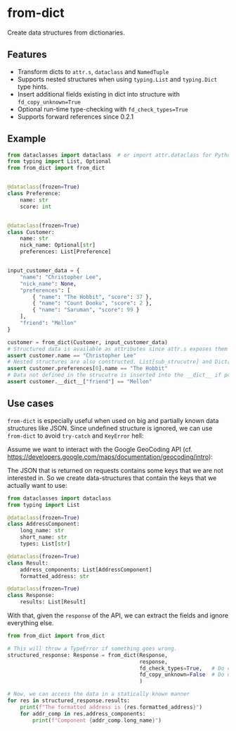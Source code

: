# from-dict
Create data structures from dictionaries.

## Features
* Transform dicts to `attr.s`, `dataclass` and `NamedTuple`
* Supports nested structures when using `typing.List` and `typing.Dict` type hints.
* Insert additional fields existing in dict into structure with `fd_copy_unknown=True`
* Optional run-time type-checking with `fd_check_types=True`
* Supports forward references since 0.2.1


## Example
```python
from dataclasses import dataclass  # or import attr.dataclass for Python < 3.7
from typing import List, Optional
from from_dict import from_dict


@dataclass(frozen=True)
class Preference:
    name: str
    score: int


@dataclass(frozen=True)
class Customer:
    name: str
    nick_name: Optional[str]
    preferences: List[Preference]


input_customer_data = {
    "name": "Christopher Lee",
    "nick_name": None,
    "preferences": [
        { "name": "The Hobbit", "score": 37 },
        { "name": "Count Dooku", "score": 2 },
        { "name": "Saruman", "score": 99 }
    ],
    "friend": "Mellon"
}

customer = from_dict(Customer, input_customer_data)
# Structured data is available as attributes since attr.s exposes them like that
assert customer.name == "Christopher Lee"
# Nested structures are also constructed. List[sub_strucutre] and Dict[key, sub_structure] are supported
assert customer.preferences[0].name == "The Hobbit"
# Data not defined in the strucutre is inserted into the __dict__ if possible
assert customer.__dict__["friend"] == "Mellon"
```

## Use cases

`from-dict` is especially useful when used on big and partially known data structures like JSON. Since undefined 
structure is ignored, we can use `from-dict` to avoid `try-catch` and `KeyError` hell:

Assume we want to interact with the Google GeoCoding API
(cf. https://developers.google.com/maps/documentation/geocoding/intro):

The JSON that is returned on requests contains some keys that we are not interested in. So we create 
data-structures that contain the keys that we actually want to use:

```python
from dataclasses import dataclass
from typing import List

@dataclass(frozen=True)
class AddressComponent:
    long_name: str
    short_name: str
    types: List[str]

@dataclass(frozen=True)
class Result:
    address_components: List[AddressComponent]
    formatted_address: str

@dataclass(frozen=True)
class Response:
    results: List[Result]
```

With that, given the `response` of the API, we can extract the fields and ignore everything else.

```python
from from_dict import from_dict

# This will throw a TypeError if something goes wrong.
structured_response: Response = from_dict(Response, 
                                          response, 
                                          fd_check_types=True,   # Do check types at run-time
                                          fd_copy_unknown=False  # Do not copy undefined data to __dict__
                                          )

# Now, we can access the data in a statically known manner
for res in structured_response.results:
    print(f"The formatted address is {res.formatted_address}")
    for addr_comp in res.address_components:
        print(f"Component {addr_comp.long_name}")

```

